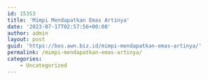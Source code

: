 ```yaml
---
id: 15353
title: 'Mimpi Mendapatkan Emas Artinya'
date: '2023-07-17T02:57:56+00:00'
author: admin
layout: post
guid: 'https://bos.awn.biz.id/mimpi-mendapatkan-emas-artinya/'
permalink: /mimpi-mendapatkan-emas-artinya/
categories:
    - Uncategorized
---
```


